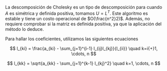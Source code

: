 La descomposición de Cholesky es un tipo de descomposición para cuando $A$ es simétrica y definida positiva, tomamos $U = L^T$. Este algoritmo es estable y tiene un costo operacional de $O(\frac{n^2}2)$. Además, no requiere comprobar si la matriz es definida positiva, ya que la aplicación del método lo deduce.

Para hallar los coeficientes, utilizamos las siguientes ecuaciones

$$
l_{ki} = \frac{a_{ki} - \sum_{j=1}^{i-1} l_{ij}l_{kj}}{l_{ii}} \quad k=i{+}1, \cdots, n
$$

$$
l_{kk} = \sqrt{a_{kk} - \sum_{j=1}^{k-1} l_{kj}^2} \quad k=1, \cdots, n
$$
